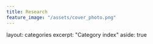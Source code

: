 ```yaml
---
title: Research
feature_image: "/assets/cover_photo.png" 
---
```

layout: categories
excerpt: "Category index"
aside: true

